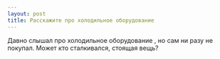 ```yaml
---
layout: post 
title: Расскажите про холодильное оборудование 
--- 
```

Давно слышал про холодильное оборудование , но сам ни разу не покупал. Может кто сталкивался, стоящая вещь?